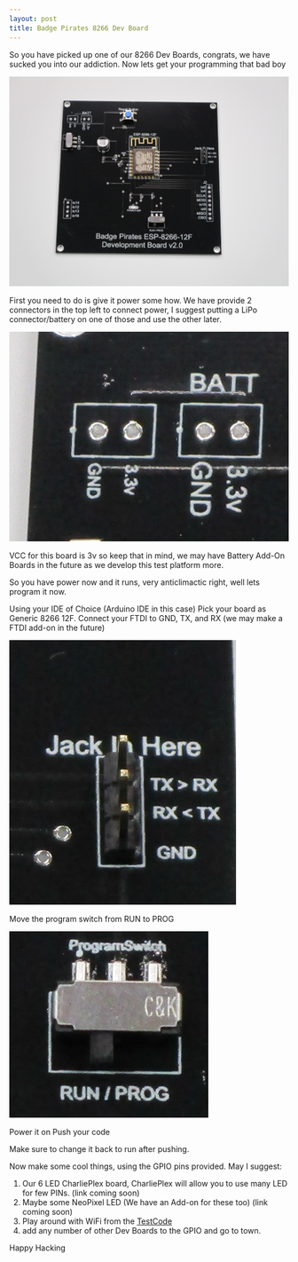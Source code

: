 ```yaml
---
layout: post
title: Badge Pirates 8266 Dev Board
---
```


So you have picked up one of our 8266 Dev Boards, congrats, we have sucked you into our addiction. Now lets get your programming that bad boy

![DevBoard](/images/8266_12F.JPG)

First you need to do is give it power some how. We have provide 2 connectors in the top left to connect power, I suggest putting a LiPo connector/battery on one of those and use the other later.

![DevBoardBatt](/images/8266_12F_Batt.jpg)

VCC for this board is 3v so keep that in mind, we may have Battery Add-On Boards in the future as we develop this test platform more.

So you have power now and it runs, very anticlimactic right, well lets program it now.

Using your IDE of Choice (Arduino IDE in this case) Pick your board as Generic 8266 12F.
Connect your FTDI to GND, TX, and RX (we may make a FTDI add-on in the future)

![DevBoardJack](/images/8266_12F_Jack.jpg)

Move the program switch from RUN to PROG

![DevBoardProg](/images/8266_12F_Prog.jpg)


Power it on
Push your code 

Make sure to change it back to run after pushing.

Now make some cool things, using the GPIO pins provided. May I suggest:

1. Our 6 LED CharliePlex board, CharliePlex will allow you to use many LED for few PINs. (link coming soon)
2. Maybe some NeoPixel LED (We have an Add-on for these too) (link coming soon)
3. Play around with WiFi from the [TestCode](https://github.com/BadgePiratesLLC/BadgePirates_DevBoards/tree/master/Code/8266_Dev_Test)
4. add any number of other Dev Boards to the GPIO and go to town.

Happy Hacking
